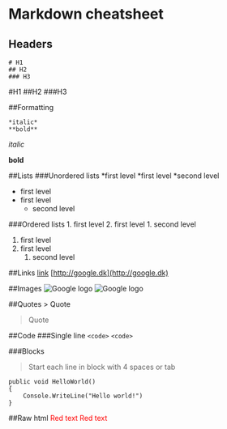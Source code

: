 # Markdown cheatsheet
## Headers

    # H1
	## H2
	### H3

#H1
##H2
###H3

##Formatting

	*italic*
	**bold**

*italic*

**bold**

##Lists
###Unordered lists
	*first level
	*first level
		*second level
* first level
* first level
	* second level

###Ordered lists
	1. first level
	2. first level
		1. second level
1. first level
2. first level
	1. second level

##Links
	[link](http://google.dk)
[http://google.dk](http://google.dk)

##Images
	![Google logo](https://www.google.dk/images/srpr/logo11w.png)
![Google logo](https://www.google.dk/images/srpr/logo11w.png)

##Quotes
	> Quote
> Quote

##Code
###Single line
	`<code>`
 `<code>` 

###Blocks
> Start each line in block with 4 spaces or tab

    public void HelloWorld()
	{
		Console.WriteLine("Hello world!")
	}

##Raw html
	<span style="color: red">Red text</span>
<span style="color: red">Red text</span>